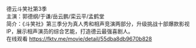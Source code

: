 德云斗笑社第3季  
主演：郭德纲/于谦/岳云鹏/栾云平/孟鹤堂  
简介：《斗笑社》第三季分为真人秀和相声竞演两部分，升级挑战十部爆款影视IP，展示相声演员的综合艺能，打造德云最强喜剧人。  
在线观看 https://fktv.me/movie/detail/55dba8db9670b828  
